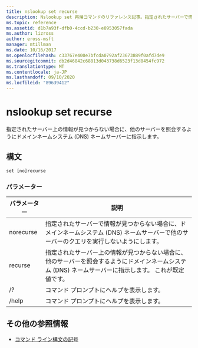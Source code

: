```yaml
---
title: nslookup set recurse
description: Nslookup set 再帰コマンドのリファレンス記事。指定されたサーバーで情報が見つからない場合に、他のサーバーを照会するようにドメインネームシステム (DNS) ネームサーバーに指示します。
ms.topic: reference
ms.assetid: d1b7a93f-dfb0-4ccd-b230-e0953057fada
ms.author: lizross
author: eross-msft
manager: mtillman
ms.date: 10/16/2017
ms.openlocfilehash: c33767e400e7bfcda0792af23673889f0afd7de9
ms.sourcegitcommit: db2d46842c68813d043738d6523f13d8454fc972
ms.translationtype: MT
ms.contentlocale: ja-JP
ms.lasthandoff: 09/10/2020
ms.locfileid: "89639412"
---
```

# <a name="nslookup-set-recurse"></a>nslookup set recurse

指定されたサーバー上の情報が見つからない場合に、他のサーバーを照会するようにドメインネームシステム (DNS) ネームサーバーに指示します。

## <a name="syntax"></a>構文

```
set [no]recurse
```

### <a name="parameters"></a>パラメーター

| パラメーター | 説明 |
| ---------- | ---------- |
| norecurse | 指定されたサーバーで情報が見つからない場合に、ドメインネームシステム (DNS) ネームサーバーで他のサーバーのクエリを実行しないようにします。 |
| recurse | 指定されたサーバー上の情報が見つからない場合に、他のサーバーを照会するようにドメインネームシステム (DNS) ネームサーバーに指示します。 これが既定値です。 |
| /? | コマンド プロンプトにヘルプを表示します。 |
| /help | コマンド プロンプトにヘルプを表示します。 |

## <a name="additional-references"></a>その他の参照情報

- [コマンド ライン構文の記号](command-line-syntax-key.md)
